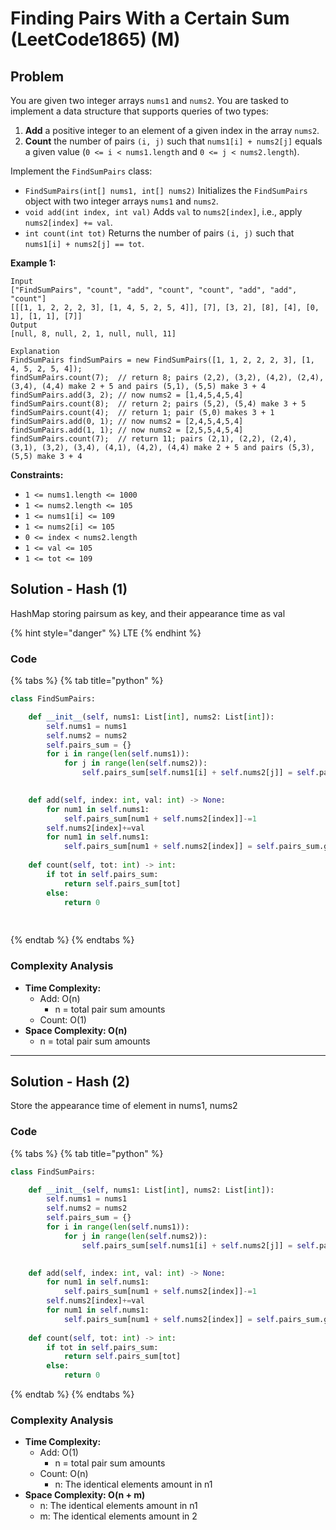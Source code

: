 # Finding Pairs With a Certain Sum (LeetCode1865) (M)

## Problem



You are given two integer arrays `nums1` and `nums2`. You are tasked to implement a data structure that supports queries of two types:

1. **Add** a positive integer to an element of a given index in the array `nums2`.
2. **Count** the number of pairs `(i, j)` such that `nums1[i] + nums2[j]` equals a given value (`0 <= i < nums1.length` and `0 <= j < nums2.length`).

Implement the `FindSumPairs` class:

* `FindSumPairs(int[] nums1, int[] nums2)` Initializes the `FindSumPairs` object with two integer arrays `nums1` and `nums2`.
* `void add(int index, int val)` Adds `val` to `nums2[index]`, i.e., apply `nums2[index] += val`.
* `int count(int tot)` Returns the number of pairs `(i, j)` such that `nums1[i] + nums2[j] == tot`.

**Example 1:**

```
Input
["FindSumPairs", "count", "add", "count", "count", "add", "add", "count"]
[[[1, 1, 2, 2, 2, 3], [1, 4, 5, 2, 5, 4]], [7], [3, 2], [8], [4], [0, 1], [1, 1], [7]]
Output
[null, 8, null, 2, 1, null, null, 11]

Explanation
FindSumPairs findSumPairs = new FindSumPairs([1, 1, 2, 2, 2, 3], [1, 4, 5, 2, 5, 4]);
findSumPairs.count(7);  // return 8; pairs (2,2), (3,2), (4,2), (2,4), (3,4), (4,4) make 2 + 5 and pairs (5,1), (5,5) make 3 + 4
findSumPairs.add(3, 2); // now nums2 = [1,4,5,4,5,4]
findSumPairs.count(8);  // return 2; pairs (5,2), (5,4) make 3 + 5
findSumPairs.count(4);  // return 1; pair (5,0) makes 3 + 1
findSumPairs.add(0, 1); // now nums2 = [2,4,5,4,5,4]
findSumPairs.add(1, 1); // now nums2 = [2,5,5,4,5,4]
findSumPairs.count(7);  // return 11; pairs (2,1), (2,2), (2,4), (3,1), (3,2), (3,4), (4,1), (4,2), (4,4) make 2 + 5 and pairs (5,3), (5,5) make 3 + 4
```

**Constraints:**

* `1 <= nums1.length <= 1000`
* `1 <= nums2.length <= 105`
* `1 <= nums1[i] <= 109`
* `1 <= nums2[i] <= 105`
* `0 <= index < nums2.length`
* `1 <= val <= 105`
* `1 <= tot <= 109`

## Solution - Hash (1)

HashMap storing pairsum as key, and their appearance time as val&#x20;

{% hint style="danger" %}
LTE
{% endhint %}

### Code

{% tabs %}
{% tab title="python" %}
```python
class FindSumPairs:

    def __init__(self, nums1: List[int], nums2: List[int]):
        self.nums1 = nums1
        self.nums2 = nums2
        self.pairs_sum = {}
        for i in range(len(self.nums1)):
            for j in range(len(self.nums2)):
                self.pairs_sum[self.nums1[i] + self.nums2[j]] = self.pairs_sum.get(self.nums1[i] + self.nums2[j], 0) + 1
        

    def add(self, index: int, val: int) -> None:
        for num1 in self.nums1:
            self.pairs_sum[num1 + self.nums2[index]]-=1
        self.nums2[index]+=val
        for num1 in self.nums1:
            self.pairs_sum[num1 + self.nums2[index]] = self.pairs_sum.get(num1 + self.nums2[index], 0) + 1
    
    def count(self, tot: int) -> int:
        if tot in self.pairs_sum:
            return self.pairs_sum[tot]
        else:
            return 0
                    
        
```
{% endtab %}
{% endtabs %}

### Complexity Analysis

* **Time Complexity:**
  * Add: O(n)
    * n = total pair sum amounts
  * Count: O(1)
* **Space Complexity: O(n)**
  * n = total pair sum amounts

****

## Solution - Hash (2)

Store the appearance time of element in nums1, nums2&#x20;

### Code

{% tabs %}
{% tab title="python" %}
```python
class FindSumPairs:

    def __init__(self, nums1: List[int], nums2: List[int]):
        self.nums1 = nums1
        self.nums2 = nums2
        self.pairs_sum = {}
        for i in range(len(self.nums1)):
            for j in range(len(self.nums2)):
                self.pairs_sum[self.nums1[i] + self.nums2[j]] = self.pairs_sum.get(self.nums1[i] + self.nums2[j], 0) + 1
        

    def add(self, index: int, val: int) -> None:
        for num1 in self.nums1:
            self.pairs_sum[num1 + self.nums2[index]]-=1
        self.nums2[index]+=val
        for num1 in self.nums1:
            self.pairs_sum[num1 + self.nums2[index]] = self.pairs_sum.get(num1 + self.nums2[index], 0) + 1
    
    def count(self, tot: int) -> int:
        if tot in self.pairs_sum:
            return self.pairs_sum[tot]
        else:
            return 0
```
{% endtab %}
{% endtabs %}

### Complexity Analysis

* **Time Complexity:**
  * Add: O(1)
    * n = total pair sum amounts
  * Count: O(n)
    * n: The identical elements amount in n1
* **Space Complexity: O(n + m)**
  * n: The identical elements amount in n1
  * m: The identical elements amount in 2

